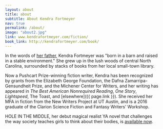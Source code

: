 ```yaml
---
layout: about
title: about
subtitle: About Kendra Fortmeyer
nav: true
permalink: /about/
image: "about2.jpg"
link: www.kendrafortmeyer.com/fiction/
book_link: http://kendrafortmeyer.com/book/
---
```


In the words of <a href="https://www.reverbnation.com/kurtfortmeyer">her father<a/>, Kendra Fortmeyer was "born in a barn and raised in a stable environment." She grew up in the lush woods of central North Carolina, surrounded by stacks of books from her local small-town library. 

Now a Pushcart Prize-winning fiction writer, Kendra has been recognized by grants from the Elizabeth George Foundation, the Dafna Zamarripa-Gensundheit Prize, and the Michener Center for Writers, and her writing has appeared in *The Best American Nonrequired Reading*, *One Story*, *Lightspeed*, The Toast, and [elsewhere]({{ page.link }}). She received her MFA in fiction from the New Writers Project at UT Austin, and is a 2016 graduate of the Clarion Science Fiction and Fantasy Writers' Workshop. 

HOLE IN THE MIDDLE, her debut magical realist YA novel that challenges the way society teaches girls to think about their bodies, is [available now]({{page.book_link}}).
